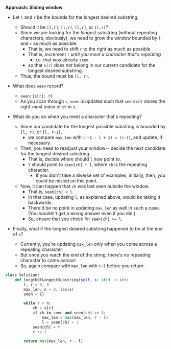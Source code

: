 **Approach: Sliding window**
* Let `l` and `r` be the bounds for the longest desired substring.
	* Should it be `[l,r]`, `[l,r)`, `(l,r]`, or `(l,r)`?
	* Since we are looking for the *longest* substring (without repeating characters, obviously), we need to grow the window bounded by `l` and `r` as much as possible.
		* That is, we need to shift `r` to the right as much as possible
		* That is, increment `r` *until you meet a character that's repeating*
			* i.e. that was already `seen`
		* so that `s[r]` does *not* belong in our current candidate for the longest desired substring.
	* Thus, the bound must be `[l, r)`.

* What does `seen` record?
	* `seen`: `{s[r]: r}`
	* As you scan through `s`, `seen` is updated such that `seen[ch]` stores the right-most index of `ch` in `s`.

* What do you do when you meet a character that's repeating?
	* Since our candidate for the longest possible substring is bounded by `[l, r)`, or `[l, r-1]`,
		* we compare `max_len` with `(r-1 - l + 1) = (r-l)`, and update, if necessary.
	* Then, you need to readjust your window-- decide the next candidate for the longest desired substring.
		* That is, decide where should `l` now point to.
		* `l` should point to `seen[ch] + 1`, where `ch` is the repeating character.
			* If you didn't take a diverse set of examples, initially, then, you could be misled on this point.	
	* Now, it can happen that `ch` was last seen outside the window.
		* That is, `seen[ch] < l`.
		* In that case, updating `l`, as explained above, would be taking it backwards.
		* There'd be no point in updating `max_len` as well in such a case. (You wouldn't get a *wrong* answer even if you did.)
		* So, ensure that you check for `seen[ch] >= l`.
* Finally, what if the longest desired substring happened to be at the end of `s`?
	* Currently, you're updating `max_len` only when you come across a repeating character.
	* But once you reach the end of the string, there's no repeating character to come across!
	* So, again compare with `max_len` with `r-l` before you return.
```py
class Solution:
    def lengthOfLongestSubstring(self, s: str) -> int:
        l, r = 0, 0
        max_len, n = 0, len(s)
        seen = {}

        while r < n:
            ch = s[r]
            if ch in seen and seen[ch] >= l:
                max_len = max(max_len, r - l)
                l = seen[ch] + 1
            seen[ch] = r
            r += 1

        return max(max_len, r - l)
```
